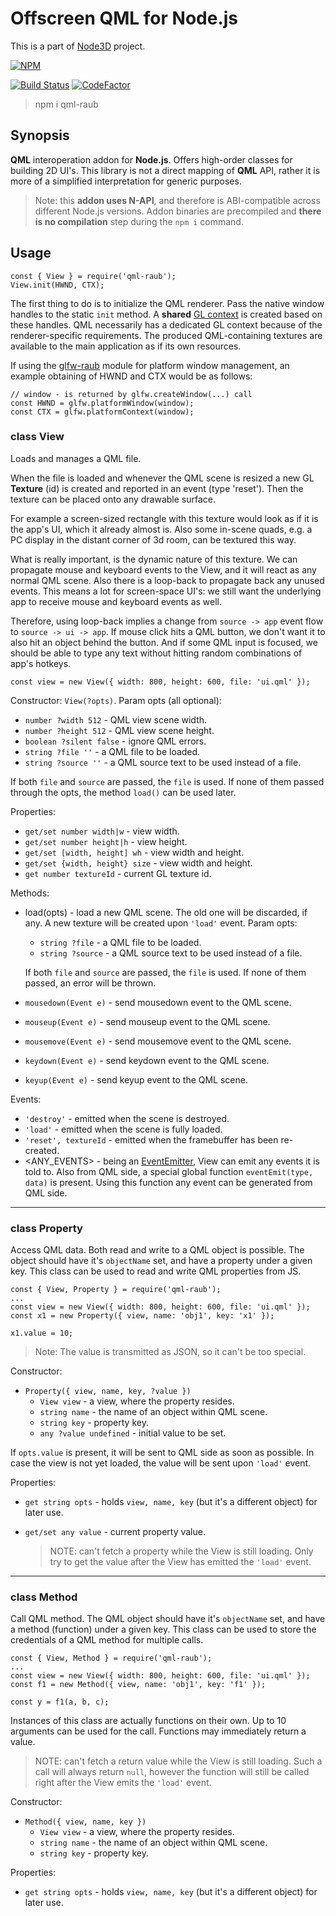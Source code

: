 # Offscreen QML for Node.js

This is a part of [Node3D](https://github.com/node-3d) project.

[![NPM](https://nodei.co/npm/qml-raub.png?compact=true)](https://www.npmjs.com/package/qml-raub)

[![Build Status](https://api.travis-ci.com/node-3d/qml-raub.svg?branch=master)](https://travis-ci.com/node-3d/qml-raub)
[![CodeFactor](https://www.codefactor.io/repository/github/node-3d/qml-raub/badge)](https://www.codefactor.io/repository/github/node-3d/qml-raub)

> npm i qml-raub


## Synopsis

**QML** interoperation addon for **Node.js**. Offers high-order classes for
building 2D UI's. This library is not a direct mapping of **QML** API, rather it
is more of a simplified interpretation for generic purposes.

> Note: this **addon uses N-API**, and therefore is ABI-compatible across different
Node.js versions. Addon binaries are precompiled and **there is no compilation**
step during the `npm i` command.


## Usage

```
const { View } = require('qml-raub');
View.init(HWND, CTX);
```

The first thing to do is to initialize the QML renderer. Pass the native
window handles to the static `init` method. A **shared**
[GL context](https://www.khronos.org/opengl/wiki/OpenGL_Context)
is created based on these handles. QML necessarily has a dedicated GL context
because of the renderer-specific requirements. The produced QML-containing
textures are available to the main application as if its own resources.

If using the [glfw-raub](https://github.com/node-3d/glfw-raub) module for platform
window management, an example obtaining of HWND and CTX would be as follows:

```
// window - is returned by glfw.createWindow(...) call
const HWND = glfw.platformWindow(window);
const CTX = glfw.platformContext(window);
```


### class View

Loads and manages a QML file.

When the file is loaded and whenever the QML scene is resized a new GL
**Texture** (id) is created and reported in an event (type 'reset').
Then the texture can be placed onto any drawable surface.

For example a screen-sized rectangle with this texture would look as if it is
the app's UI, which it already almost is. Also some in-scene quads, e.g. a PC
display in the distant corner of 3d room, can be textured this way.

What is really important, is the dynamic nature of this texture. We can
propagate mouse and keyboard events to the View, and it will react as any
normal QML scene. Also there is a loop-back to propagate back any unused
events. This means a lot for screen-space UI's: we still want the underlying
app to receive mouse and keyboard events as well.

Therefore, using loop-back implies a change from `source -> app` event
flow to `source -> ui -> app`. If mouse click hits a QML button, we don't
want it to also hit an object behind the button. And if some QML input is
focused, we should be able to type any text without hitting random
combinations of app's hotkeys.

```
const view = new View({ width: 800, height: 600, file: 'ui.qml' });
```


Constructor: `View(?opts)`. Param opts (all optional):
* `number ?width 512` - QML view scene width.
* `number ?height 512` - QML view scene height.
* `boolean ?silent false` - ignore QML errors.
* `string ?file ''` - a QML file to be loaded.
* `string ?source ''` - a QML source text to be used instead of a file.

If both `file` and `source` are passed, the `file` is used. If none of them passed
through the opts, the method `load()` can be used later.


Properties:
* `get/set number width|w` - view width.
* `get/set number height|h` - view height.
* `get/set [width, height] wh` - view width and height.
* `get/set {width, height} size` - view width and height.
* `get number textureId` - current GL texture id.


Methods:
* load(opts) - load a new QML scene. The old one will be discarded, if any. A new
texture will be created upon `'load'` event. Param opts:
	* `string ?file` - a QML file to be loaded.
	* `string ?source` - a QML source text to be used instead of a file.
	
	If both `file` and `source` are passed, the `file` is used. If none of them passed,
	an error will be thrown.

* `mousedown(Event e)` - send mousedown event to the QML scene.
* `mouseup(Event e)` - send mouseup event to the QML scene.
* `mousemove(Event e)` - send mousemove event to the QML scene.
* `keydown(Event e)` - send keydown event to the QML scene.
* `keyup(Event e)` - send keyup event to the QML scene.


Events:
* `'destroy'` - emitted when the scene is destroyed.
* `'load'` - emitted when the scene is fully loaded.
* `'reset', textureId` - emitted when the framebuffer has been re-created.
* <ANY_EVENTS> - being an [EventEmitter](https://nodejs.org/api/events.html),
View can emit any events it is told to. Also from QML side, a special global
function `eventEmit(type, data)` is present. Using this function any event can
be generated from QML side.

---

### class Property

Access QML data. Both read and write to a QML object is possible. The object should
have it's `objectName` set, and have a property under a given key. This class can
be used to read and write QML properties from JS.

```
const { View, Property } = require('qml-raub');
...
const view = new View({ width: 800, height: 600, file: 'ui.qml' });
const x1 = new Property({ view, name: 'obj1', key: 'x1' });

x1.value = 10;
```

> Note: The value is transmitted as JSON, so it can't be too special.

Constructor:

* `Property({ view, name, key, ?value })`
	* `View view` - a view, where the property resides.
	* `string name` - the name of an object within QML scene.
	* `string key` - property key.
	* `any ?value undefined` - initial value to be set.

If `opts.value` is present, it will be sent to QML side as soon as possible.
In case the view is not yet loaded, the value will be sent upon `'load'` event.

Properties:

* `get string opts` - holds `view, name, key` (but it's a different object) for later use.
* `get/set any value` - current property value.
	
	> NOTE: can't fetch a property while the View is still loading.
	Only try to get the value after the View has emitted the `'load'` event.


---

### class Method

Call QML method. The QML object should have it's `objectName` set,
and have a method (function) under a given key. This class can
be used to store the credentials of a QML method for multiple calls.

```
const { View, Method } = require('qml-raub');
...
const view = new View({ width: 800, height: 600, file: 'ui.qml' });
const f1 = new Method({ view, name: 'obj1', key: 'f1' });

const y = f1(a, b, c);
```

Instances of this class are actually functions on their own. Up to 10 arguments
can be used for the call. Functions may immediately return a value.

> NOTE: can't fetch a return value while the View is still loading.
Such a call will always return `null`, however the function will still
be called right after the View emits the `'load'` event.


Constructor:

* `Method({ view, name, key })`
	* `View view` - a view, where the property resides.
	* `string name` - the name of an object within QML scene.
	* `string key` - property key.


Properties:

* `get string opts` - holds `view, name, key` (but it's a different object) for later use.
